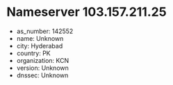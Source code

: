 # Nameserver 103.157.211.25

* as_number: 142552
* name: Unknown
* city: Hyderabad
* country: PK
* organization: KCN
* version: Unknown
* dnssec: Unknown

